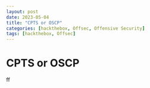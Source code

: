 ```yaml
---
layout: post
date: 2023-05-04
title: "CPTS or OSCP"
categories: [hackthebox, Offsec, Offensive Security]
tags: [hackthebox, Offsec]
---
```


# CPTS or OSCP 
ff
